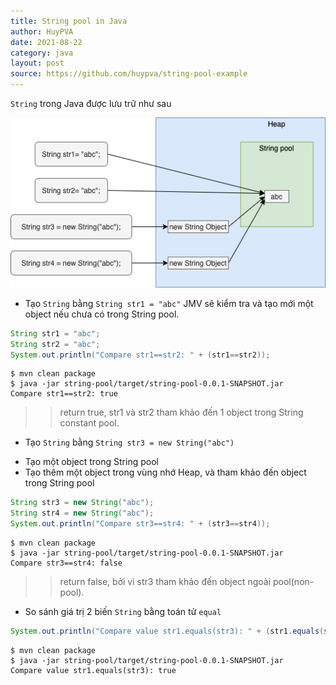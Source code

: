 ```yaml
---
title: String pool in Java
author: HuyPVA
date: 2021-08-22
category: java
layout: post
source: https://github.com/huypva/string-pool-example
---
```


`String` trong Java được lưu trữ như sau

![StringPool](../assets/images/string_pool.png)

- Tạo `String` bằng `String str1 = "abc"`
JMV sẽ kiểm tra và tạo mới một object nếu chưa có trong String pool.

```java
String str1 = "abc";
String str2 = "abc";
System.out.println("Compare str1==str2: " + (str1==str2)); 

``` 

```shell
$ mvn clean package
$ java -jar string-pool/target/string-pool-0.0.1-SNAPSHOT.jar
Compare str1==str2: true
```

>> return true, str1 và str2 tham khảo đến 1 object trong String constant pool.

- Tạo `String` bằng `String str3 = new String("abc")`
+ Tạo một object trong String pool
+ Tạo thêm một object trong vùng nhớ Heap, và tham khảo đến object trong String pool

```java
String str3 = new String("abc");
String str4 = new String("abc");
System.out.println("Compare str3==str4: " + (str3==str4));
``` 

```shell
$ mvn clean package
$ java -jar string-pool/target/string-pool-0.0.1-SNAPSHOT.jar
Compare str3==str4: false
```

>> return false, bởi vì str3 tham khảo đến object ngoài pool(non-pool).

- So sánh giá trị 2 biến `String` bằng toán tử `equal`

```java
System.out.println("Compare value str1.equals(str3): " + (str1.equals(str3)));
```

```shell
$ mvn clean package
$ java -jar string-pool/target/string-pool-0.0.1-SNAPSHOT.jar
Compare value str1.equals(str3): true
```` 

[1]: https://pages.github.com